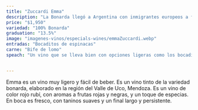 ```yaml
---
title: "Zuccardi Emma"
description: "La Bonarda llegó a Argentina con inmigrantes europeos a fines del siglo XIX, y fue confundida por años con la Bonarda Piamontesa hasta confirmarse que es la variedad Corbeau Noir de Savoia, Francia. Hoy, por tradición, se le llama Bonarda Argentina. El vino Emma proviene de Paraje Altamira (1100 m) y San Pablo (1400 m) en el Valle de Uco."
price: "$1,950"
variedad: "100% Bonarda"
graduation: "13.5%"
image: "imagenes-vinos/especials-wines/emmaZuccardi.webp"
entradas: "Bocaditos de espinacas"
carne: "Bife de lomo"
speach: "Un vino que se lleva bien con opciones ligeras como los bocaditos de espinacas o bife de lomo, sus taninos suaves realzan la jugosidad de la carne sin opacarla."


---
```


Emma es un vino muy ligero y fácil de beber. Es un vino tinto de la variedad bonarda, elaborado en la región del Valle de Uco, Mendoza. Es un vino de color rojo rubí, con aromas a frutas rojas y negras, y un toque de especias. En boca es fresco, con taninos suaves y un final largo y persistente.

```

```
